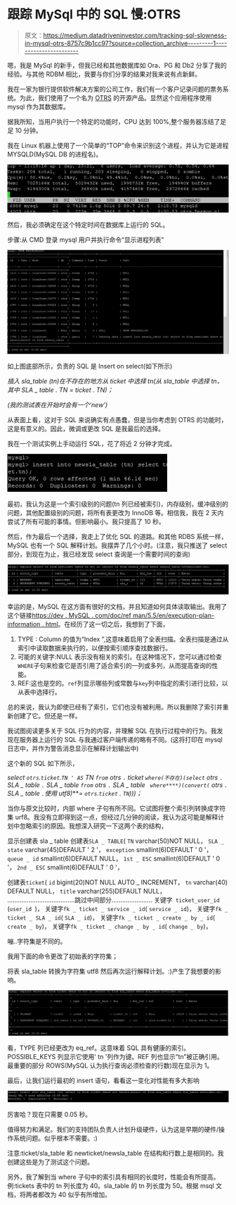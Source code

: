 # 跟踪 MySql 中的 SQL 慢:OTRS

> 原文：<https://medium.datadriveninvestor.com/tracking-sql-slowness-in-mysql-otrs-8757c9b1cc97?source=collection_archive---------1----------------------->

嗯，我是 MySql 的新手，但我已经和其他数据库如 Ora、PG 和 Db2 分享了我的经验。与其他 RDBM 相比，我要与你们分享的结果对我来说有点新鲜。

我在一家为银行提供软件解决方案的公司工作，我们有一个客户记录问题的票务系统。为此，我们使用了一个名为 [OTRS](https://otrs.com/) 的开源产品。显然这个应用程序使用 mysql 作为其数据库。

据我所知，当用户执行一个特定的功能时，CPU 达到 100%,整个服务器冻结了足足 10 分钟。

我在 Linux 机器上使用了一个简单的“TOP”命令来识别这个进程，并认为它是进程 MYSQLD(MySQL DB 的进程名)。

![](img/3a2bc2550e48ce058b399820e96b6d3b.png)

然后，我必须确定在这个特定时间在数据库上运行的 SQL。

步骤:从 CMD 登录 mysql 用户并执行命令“显示进程列表”

![](img/c0d980bb95669f4c0fb83447e1a2dd2a.png)

如上图底部所示，负责的 SQL 是 Insert on select(如下所示)

*插入 sla_table (tn)在不存在的地方从 ticket 中选择 tn(从 sla_table 中选择 tn，其中 SLA _ table . TN = ticket . TN)；*

*(我的测试表在开始时会有一个‘new’)*

从表面上看，这对于 SQL 来说确实有点愚蠢，但是当你考虑到 OTRS 的功能时，这是有意义的。因此，微调或更改 SQL 是我最后的选择。

我在一个测试实例上手动运行 SQL，花了将近 2 分钟才完成。

![](img/a84187135136a2163b0fad72eba034ee.png)

最初，我认为这是一个索引级别的问题(tn 列已经被索引)，内存级别，缓冲级别的问题，其他配置级别的问题，将所有表更改为 InnoDB 等。相信我，我在 2 天内尝试了所有可能的事情。但影响最小。我只提高了 10 秒。

然后，作为最后一个选择，我走上了优化 SQL 的道路。和其他 RDBS 系统一样，MySQL 也有一个 SQL 解释计划。我摆弄了几个小时。(注意，我只推送了 select 部分，到现在为止，我已经发现 select 查询是一个需要时间的查询)

![](img/c99a16604a0b51898e154416a0c5dd95.png)

幸运的是，MySQL 在这方面有很好的文档，并且知道如何具体读取输出。我用了这个链接[https://dev . MySQL . com/doc/ref man/5.5/en/execution-plan-information . html](https://dev.mysql.com/doc/refman/5.5/en/execution-plan-information.html)。在经历了这一切之后，我想到了下面，

1.  TYPE : Column 的值为“Index ”,这意味着启用了全表扫描。全表扫描是通过从索引中读取数据来执行的，以便按索引顺序查找数据行。
2.  可能的关键字:NULL 表示没有相关的索引。在这种情况下，您可以通过检查`WHERE`子句来检查它是否引用了适合索引的一列或多列，从而提高查询的性能。
3.  REF:这也是空的。`ref`列显示哪些列或常数与`key`列中指定的索引进行比较，以从表中选择行。

总的来说，我认为即使已经有了索引，它们也没有被利用。所以我删除了索引并重新创建了它。但还是一样。

我试图阅读更多关于 SQL 行为的内容，并理解 SQL 在执行过程中的行为。我发现在服务器上运行的 SQL 与我通过客户端传递的略有不同。(这将打印在 mysql 日志中，并作为警告消息显示在解释计划输出中)

这个新的 SQL 如下所示，

*select ` otrs `.` ticket `.` TN ' AS ` TN ` from ` otrs `.` ticket ` where(不存在)(select ` otrs `.` SLA _ table `.` SLA _ table ` from ` otrs ` . ` SLA _ table ` where****)(convert(` otrs `.` SLA _ table `.`使用 utf8)****= ` otrs `.` ticket ` . ` TN `)))；*

当你与原文比较时，内部 where 子句有所不同。它试图将整个索引列转换成字符集 urf8。我没有立即得到这一点，但经过几分钟的阅读，我认为这可能是解释计划中忽略索引的原因。我想深入研究一下这两个表的结构，

显示创建表 sla _ table
创建表` SLA _ TABLE `(
` TN ` varchar(50)NOT NULL，
` SLA _ state ` varchar(45)DEFAULT ' 2 '，
` exception ` smallint(6)DEFAULT ' 0 '，
` queue _ id ` smallint(6)DEFAULT NULL，
` 1st _ ESC ` smallint(6)DEFAULT ' 0 '，
` 2nd _ ESC ` smallint(6)DEFAULT ' 0 '，

创建表` ticket `(
` id ` bigint(20)NOT NULL AUTO _ INCREMENT，
`tn` varchar(40) DEFAULT NULL，
` title ` varchar(255)DEFAULT NULL，
………………………………..跳过中间部分…………………..
关键字` ticket_user_id` (`user_id `)，
关键字` fk _ ticket _ service _ id `( ` service _ id `)，
关键字` fk _ ticket _ SLA _ id `( ` SLA _ id `)，
关键字` fk _ ticket _ create _ by _ id `( ` create _ by `)，
关键字` fk _ ticket _ change _ by _ id `( ` change _ by `)，

嘣..字符集是不同的。

我用下面的命令更改了初始表的字符集；

将表 sla_table 转换为字符集 utf8 然后再次运行解释计划。:)产生了我想要的影响。

![](img/0047fb3a3b97faaa15c6f630f0d7f9fa.png)

看，TYPE 列已经更改为 eq_ref。这意味着 SQL 具有健康的索引。POSSIBLE_KEYS 列显示它使用' tn '列作为键。REF 列也显示“tn”被正确引用。最重要的部分 ROWS(MySQL 认为执行查询必须检查的行数)现在显示为 1。

最后，让我们运行最初的 insert 语句，看看这一变化对性能有多大影响

![](img/6c8ce90bd8ea9a877715ca04c988a979.png)

厉害哈？现在只需要 0.05 秒。

值得努力和满足。我们的支持团队负责人计划升级硬件，认为这是早期的硬件/操作系统问题。似乎根本不需要。:)

注意:ticket/sla_table 和 newticket/newsla_table 在结构和行数上是相同的。我创建这些是为了测试这个问题。

另外，我了解到当 where 子句中的索引具有相同的长度时，性能会有所提高。例:tickets 表中的 tn 列长度为 40。sla_table 的 tn 列长度为 50。根据 msql 文档，将两者都改为 40 似乎有所增加。